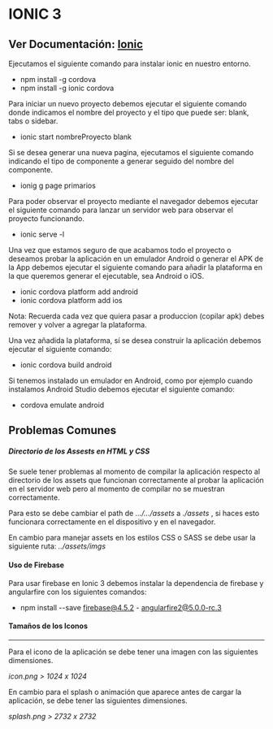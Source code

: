 # IONIC 3

## Ver Documentación: <a href="https://ionicframework.com/docs/" target="_blank">Ionic</a>

Ejecutamos el siguiente comando para instalar ionic en nuestro entorno.

- npm install -g cordova
- npm install -g ionic cordova

Para iniciar un nuevo proyecto debemos ejecutar el siguiente comando donde indicamos el nombre del proyecto y el tipo que puede ser: blank, tabs o sidebar.

- ionic start nombreProyecto blank

Si se desea generar una nueva pagina, ejecutamos el siguiente comando indicando el tipo de componente a generar seguido del nombre del componente.

- ionig g page primarios

Para poder observar el proyecto mediante el navegador debemos ejecutar el siguiente comando para lanzar un servidor web para observar el proyecto funcionando.

- ionic serve -l

Una vez que estamos seguro de que acabamos todo el proyecto o deseamos probar la aplicación en un emulador Android o generar el APK de la App debemos ejecutar el siguiente comando para añadir la plataforma en la que queremos generar el ejecutable, sea Android o iOS.

- ionic cordova platform add android
- ionic cordova platform add ios

Nota: Recuerda cada vez que quiera pasar a produccion (copilar apk) debes remover y volver a agregar la plataforma.

Una vez añadida la plataforma, sí se desea construir la aplicación debemos ejecutar el siguiente comando: 

- ionic cordova build android

Si tenemos instalado un emulador en Android, como por ejemplo cuando instalamos Android Studio debemos ejecutar el siguiente comando: 

- cordova emulate android

## **Problemas Comunes**

##### Directorio de los Assests en HTML y CSS

Se suele tener problemas al momento de compilar la aplicación respecto al directorio de los assets que funcionan correctamente al probar la aplicación en el servidor web pero al momento de compilar no se muestran correctamente.

Para esto se debe cambiar el path de _…/…/assets_ a _./assets_ , si haces esto funcionara correctamente en el dispositivo y en el navegador.  

En cambio para manejar assets en los estilos CSS o SASS se debe usar la siguiente ruta: _../assets/imgs_

#### Uso de Firebase

Para usar firebase en Ionic 3 debemos instalar la dependencia de firebase y angularfire con los siguientes comandos: 

- npm install --save firebase@4.5.2 - angularfire2@5.0.0-rc.3

#### Tamaños de los Iconos
------------------------

Para el icono de la aplicación se debe tener una imagen con las siguientes dimensiones.

_icon.png > 1024 x 1024_

En cambio para el splash o animación que aparece antes de cargar la aplicación, se debe tener las siguientes dimensiones.

_splash.png > 2732 x 2732_

